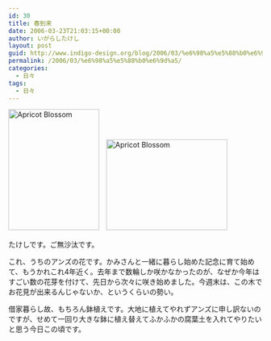 ```yaml
---
id: 30
title: 春到来
date: 2006-03-23T21:03:15+00:00
author: いがらしたけし
layout: post
guid: http://www.indigo-design.org/blog/2006/03/%e6%98%a5%e5%88%b0%e6%9d%a5/
permalink: /2006/03/%e6%98%a5%e5%88%b0%e6%9d%a5/
categories:
  - 日々
tags:
  - 日々
---
```

[<img src="http://static.flickr.com/47/116407481_3bdaa0156c_m.jpg" width="180" height="240" alt="Apricot Blossom" border="0" />](http://www.flickr.com/photos/takeshi81/116407481/ "Photo Sharing")　[<img src="http://static.flickr.com/53/116407470_e89db4b948_m.jpg" width="240" height="180" alt="Apricot Blossom" border="0" />](http://www.flickr.com/photos/takeshi81/116407470/ "Photo Sharing")
  
たけしです。ご無沙汰です。
  
これ、うちのアンズの花です。かみさんと一緒に暮らし始めた記念に育て始めて、もうかれこれ4年近く。去年まで数輪しか咲かなかったのが、なぜか今年はすごい数の花芽を付けて、先日から次々に咲き始めました。今週末は、この木でお花見が出来るんじゃないか、というくらいの勢い。
  
借家暮らし故、もちろん鉢植えです。大地に植えてやれずアンズに申し訳ないのですが、せめて一回り大きな鉢に植え替えてふかふかの腐葉土を入れてやりたいと思う今日この頃です。

